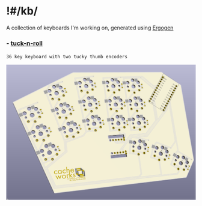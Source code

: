 # !#/kb/

A collection of keyboards I'm working on, generated using [Ergogen](https://github.com/mrzealot/ergogen)

### - [tuck-n-roll](./tuck-n-roll)
`36 key keyboard with two tucky thumb encoders`

![tuck-n-roll](tuck-n-roll/tuck-n-roll.png)